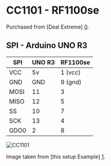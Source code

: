 CC1101 - RF1100se 
=================

Purchased from [Deal Extreme] [0].

SPI - Arduino UNO R3
--------------------

| SPI  | UNO R3 | RF1100se |
|------|--------|----------|
| VCC  | 5v     | 1 (vcc)  |
| GND  | GND    | 9 (gnd)  |
| MOSI | 11     | 3        |
| MISO | 12     | 5        |
| SS   | 10     | 7        | 
| SCK  | 13     | 4        |
| GDO0 |  2     | 8        |

 ![CC1101](../hardware/cc1101-rf1100se_pins.jpg?raw=true "")

Image taken from [this setup Example] [1].

[0]: http://dx.com/p/cc11011-wireless-module-1-8-3-6v-166543 "Deal Extreme"
[1]: http://wolfgangklenk.wordpress.com/2013/03/19/rf1100se-transceiver-wired-to-breadboard/ "Wolfgang Klenk"
